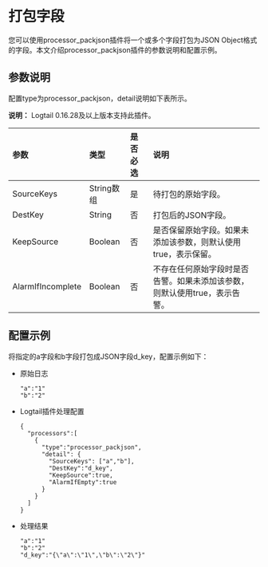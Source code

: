 # 打包字段

您可以使用processor\_packjson插件将一个或多个字段打包为JSON Object格式的字段。本文介绍processor\_packjson插件的参数说明和配置示例。

## 参数说明

配置type为processor\_packjson，detail说明如下表所示。

**说明：** Logtail 0.16.28及以上版本支持此插件。

|参数|类型|是否必选|说明|
|:-|:-|:---|:-|
|SourceKeys|String数组|是|待打包的原始字段。|
|DestKey|String|否|打包后的JSON字段。|
|KeepSource|Boolean|否|是否保留原始字段。如果未添加该参数，则默认使用true，表示保留。|
|AlarmIfIncomplete|Boolean|否|不存在任何原始字段时是否告警。如果未添加该参数，则默认使用true，表示告警。|

## 配置示例

将指定的a字段和b字段打包成JSON字段d\_key，配置示例如下：

-   原始日志

    ```
    "a":"1"
    "b":"2"
    ```

-   Logtail插件处理配置

    ```
    {
      "processors":[
        {
          "type":"processor_packjson",
          "detail": {
            "SourceKeys": ["a","b"],
            "DestKey":"d_key",
            "KeepSource":true,
            "AlarmIfEmpty":true
          }
        }
      ]
    }
    ```

-   处理结果

    ```
    "a":"1"
    "b":"2"
    "d_key":"{\"a\":\"1\",\"b\":\"2\"}"
    ```


